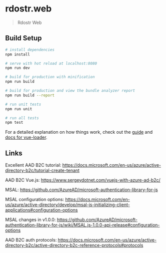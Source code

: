 # rdostr.web

> Rdostr Web

## Build Setup

``` bash
# install dependencies
npm install

# serve with hot reload at localhost:8080
npm run dev

# build for production with minification
npm run build

# build for production and view the bundle analyzer report
npm run build --report

# run unit tests
npm run unit

# run all tests
npm test
```

For a detailed explanation on how things work, check out the [guide](http://vuejs-templates.github.io/webpack/) and [docs for vue-loader](http://vuejs.github.io/vue-loader).

## Links

Excellent AAD B2C tutorial: <https://docs.microsoft.com/en-us/azure/active-directory-b2c/tutorial-create-tenant>

AAD B2C Vue.js: <https://www.sergeydotnet.com/vuejs-with-azure-ad-b2c/>

MSAL: <https://github.com/AzureAD/microsoft-authentication-library-for-js>

MSAL configuration options: <https://docs.microsoft.com/en-us/azure/active-directory/develop/msal-js-initializing-client-applications#configuration-options>

MSAL changes in v1.0.0: <https://github.com/AzureAD/microsoft-authentication-library-for-js/wiki/MSAL.js-1.0.0-api-release#configuration-options>

AAD B2C auth protocols: <https://docs.microsoft.com/en-us/azure/active-directory-b2c/active-directory-b2c-reference-protocols#protocols>

